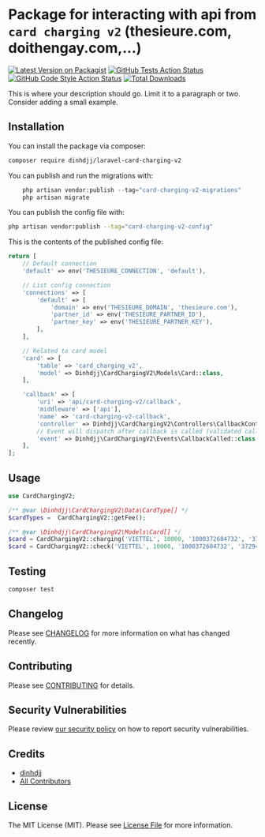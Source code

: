 # Package for interacting with api from `card charging v2` (thesieure.com, doithengay.com,...)

[![Latest Version on Packagist](https://img.shields.io/packagist/v/dinhdjj/card-charging-v2.svg?style=flat-square)](https://packagist.org/packages/dinhdjj/card-charging-v2)
[![GitHub Tests Action Status](https://img.shields.io/github/workflow/status/dinhdjj/card-charging-v2/run-tests?label=tests)](https://github.com/dinhdjj/card-charging-v2/actions?query=workflow%3Arun-tests+branch%3Amain)
[![GitHub Code Style Action Status](https://img.shields.io/github/workflow/status/dinhdjj/card-charging-v2/Check%20&%20fix%20styling?label=code%20style)](https://github.com/dinhdjj/card-charging-v2/actions?query=workflow%3A"Check+%26+fix+styling"+branch%3Amain)
[![Total Downloads](https://img.shields.io/packagist/dt/dinhdjj/card-charging-v2.svg?style=flat-square)](https://packagist.org/packages/dinhdjj/card-charging-v2)

This is where your description should go. Limit it to a paragraph or two. Consider adding a small example.

## Installation

You can install the package via composer:

```bash
composer require dinhdjj/laravel-card-charging-v2
```

You can publish and run the migrations with:

```php
    php artisan vendor:publish --tag="card-charging-v2-migrations"
    php artisan migrate
```

You can publish the config file with:

```bash
php artisan vendor:publish --tag="card-charging-v2-config"
```

This is the contents of the published config file:

```php
return [
    // Default connection
    'default' => env('THESIEURE_CONNECTION', 'default'),

    // List config connection
    'connections' => [
        'default' => [
            'domain' => env('THESIEURE_DOMAIN', 'thesieure.com'),
            'partner_id' => env('THESIEURE_PARTNER_ID'),
            'partner_key' => env('THESIEURE_PARTNER_KEY'),
        ],
    ],

    // Related to card model
    'card' => [
        'table' => 'card_charging_v2',
        'model' => Dinhdjj\CardChargingV2\Models\Card::class,
    ],

    'callback' => [
        'uri' => 'api/card-charging-v2/callback',
        'middleware' => ['api'],
        'name' => 'card-charging-v2-callback',
        'controller' => Dinhdjj\CardChargingV2\Controllers\CallbackController::class,
        // Event will dispatch after callback is called (validated callback signature)
        'event' => Dinhdjj\CardChargingV2\Events\CallbackCalled::class,
    ],
];
```

## Usage

```php
use CardChargingV2;

/** @var \Dinhdjj\CardChargingV2\Data\CardType[] */
$cardTypes =  CardChargingV2::getFee();

/** @var \Dinhdjj\CardChargingV2\Models\Card[] */
$card = CardChargingV2::charging('VIETTEL', 10000, '1000372684732', '3729473289432', '1');
$card = CardChargingV2::check('VIETTEL', 10000, '1000372684732', '3729473289432', '1');
```

## Testing

```bash
composer test
```

## Changelog

Please see [CHANGELOG](CHANGELOG.md) for more information on what has changed recently.

## Contributing

Please see [CONTRIBUTING](https://github.com/dinhdjj/.github/blob/main/CONTRIBUTING.md) for details.

## Security Vulnerabilities

Please review [our security policy](../../security/policy) on how to report security vulnerabilities.

## Credits

-   [dinhdjj](https://github.com/dinhdjj)
-   [All Contributors](../../contributors)

## License

The MIT License (MIT). Please see [License File](LICENSE.md) for more information.
